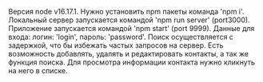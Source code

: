 Версия node v16.17.1.
Нужно установить npm пакеты команда 'npm i'.
Локальный сервер запускается командой 'npm run server' (port3000).
Приложение запускается командой 'npm start' (port 9999).
Данные для входа: логин: 'login', пароль: 'password'.
Поиск осуществляется с задержкой, что бы избежать частых запросов на сервер.
Есть возможность добавлять, удалять и редактировать контакты, а так же функция поиска.
Для просмотра информации контакта нужно кликнуть на него в списке.
